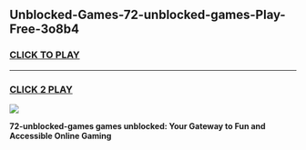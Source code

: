 
## Unblocked-Games-72-unblocked-games-Play-Free-3o8b4
<h3>
<a href="https://premium76.site?title=72-unblocked-games&ref=18A1">CLICK TO PLAY</a></h3>
<hr>

<h3>
<a href="https://premium76.site?title=72-unblocked-games&ref=18A1">CLICK 2 PLAY</a>
  
</h3>

<a href="https://premium76.site?title=72-unblocked-games&ref=18A1"><img src="https://clearcache.store/games.png"></a>


**72-unblocked-games games unblocked: Your Gateway to Fun and Accessible Online Gaming**
